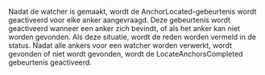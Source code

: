 Nadat de watcher is gemaakt, wordt de AnchorLocated-gebeurtenis wordt geactiveerd voor elke anker aangevraagd. Deze gebeurtenis wordt geactiveerd wanneer een anker zich bevindt, of als het anker kan niet worden gevonden. Als deze situatie, wordt de reden worden vermeld in de status. Nadat alle ankers voor een watcher worden verwerkt, wordt gevonden of niet wordt gevonden, wordt de LocateAnchorsCompleted gebeurtenis geactiveerd.
